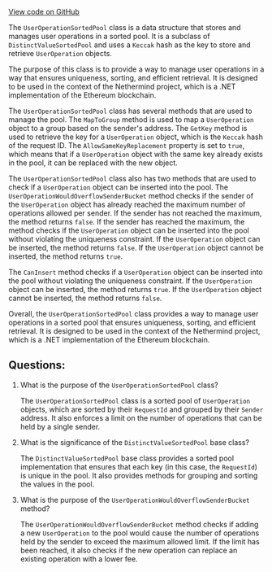 [View code on GitHub](https://github.com/nethermindeth/nethermind/Nethermind.AccountAbstraction/Source/UserOperationSortedPool.cs)

The `UserOperationSortedPool` class is a data structure that stores and manages user operations in a sorted pool. It is a subclass of `DistinctValueSortedPool` and uses a `Keccak` hash as the key to store and retrieve `UserOperation` objects. 

The purpose of this class is to provide a way to manage user operations in a way that ensures uniqueness, sorting, and efficient retrieval. It is designed to be used in the context of the Nethermind project, which is a .NET implementation of the Ethereum blockchain.

The `UserOperationSortedPool` class has several methods that are used to manage the pool. The `MapToGroup` method is used to map a `UserOperation` object to a group based on the sender's address. The `GetKey` method is used to retrieve the key for a `UserOperation` object, which is the `Keccak` hash of the request ID. The `AllowSameKeyReplacement` property is set to `true`, which means that if a `UserOperation` object with the same key already exists in the pool, it can be replaced with the new object.

The `UserOperationSortedPool` class also has two methods that are used to check if a `UserOperation` object can be inserted into the pool. The `UserOperationWouldOverflowSenderBucket` method checks if the sender of the `UserOperation` object has already reached the maximum number of operations allowed per sender. If the sender has not reached the maximum, the method returns `false`. If the sender has reached the maximum, the method checks if the `UserOperation` object can be inserted into the pool without violating the uniqueness constraint. If the `UserOperation` object can be inserted, the method returns `false`. If the `UserOperation` object cannot be inserted, the method returns `true`.

The `CanInsert` method checks if a `UserOperation` object can be inserted into the pool without violating the uniqueness constraint. If the `UserOperation` object can be inserted, the method returns `true`. If the `UserOperation` object cannot be inserted, the method returns `false`.

Overall, the `UserOperationSortedPool` class provides a way to manage user operations in a sorted pool that ensures uniqueness, sorting, and efficient retrieval. It is designed to be used in the context of the Nethermind project, which is a .NET implementation of the Ethereum blockchain.
## Questions: 
 1. What is the purpose of the `UserOperationSortedPool` class?
    
    The `UserOperationSortedPool` class is a sorted pool of `UserOperation` objects, which are sorted by their `RequestId` and grouped by their `Sender` address. It also enforces a limit on the number of operations that can be held by a single sender.

2. What is the significance of the `DistinctValueSortedPool` base class?
    
    The `DistinctValueSortedPool` base class provides a sorted pool implementation that ensures that each key (in this case, the `RequestId`) is unique in the pool. It also provides methods for grouping and sorting the values in the pool.

3. What is the purpose of the `UserOperationWouldOverflowSenderBucket` method?
    
    The `UserOperationWouldOverflowSenderBucket` method checks if adding a new `UserOperation` to the pool would cause the number of operations held by the sender to exceed the maximum allowed limit. If the limit has been reached, it also checks if the new operation can replace an existing operation with a lower fee.